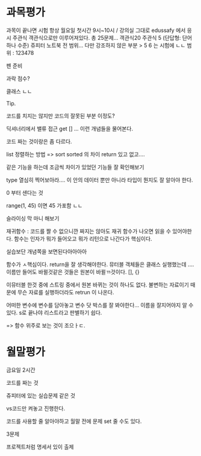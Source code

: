 # 과목평가 

과목이 끝나면 시험 
항상 월요일 첫시간 9시~10시 / 강의실 그대로 
edussafy 에서 응시 
주관식 객관식으로만 이루어져있다. 총 25문제... 
객관식20 주관식 5 (단답형: 단어하나 수준)
쥬피터 노트북 전 범위... 
다만 강조하지 않은 부분 > 5 6 는 시험에 ㄴㄴ 
범위 : 123478 

펜 준비



과락 점수? 

클래스 ㄴㄴ

Tip. 

코드를 치지는 않지만 코드의 잘못된 부분 이정도?

딕셔너리에서 밸류 접근 get [] ... 이런 개념들을 물어본다. 

코드 짜는 것이랑은 좀 다르다. 

list 정렬하는 방법 => sort sorted 의 차이 return 있고 없고.... 

같은 기능을 하는데 조금씩 차이가 있었던 기능들 잘 확인해보기 

type 열심히 찍어보아라.... 이 안의 데이터 뿐만 아니라 타입이 뭔지도 잘 알아야 한다. 

0 부터 샌다는 것 

range(1, 45) 이면 45 가포함 ㄴㄴ

슬라이싱 막 마니 해보기 

재귀함수 : 코드를 짤 수 없으니깐 짜지는 않아도 재귀 함수가 나오면 읽을 수 있어야한다. 함수는 인자가 뭐가 들어오고 뭐가 리턴으로 나간다가 핵심이다. 

실습보단 개념쪽을 보면된다아아아아 



함수가 ㅅ핵심이다. return을 잘 생각해야한다. 뮤터블 객체들은 클래스 실행했는데 .... 이름만 들어도 바뀔것같은 것들은 원본이 바뀔ㄲ것이다. [], {}

이뮤터블 한것 중에 스트링 중에서 원본 바뀌는 것이 하나도 없다. 불변하는 자료이기 때문에 무슨 자료를 실행하더라도 retrun 이 나온다. 

어떠한 변수에 변수를 담아놓고 변수 닷 박스를 잘 봐야한다... 이름을 잘지어야지 알 수 있다. s로 끝나야 리스트라고 판별하기 쉽다. 

=> 함수 위주로 보는 것이 조으ㅏㄷ. 





# 월말평가 

금요일 2시간 

코드를 짜는 것 

쥬피터에 있는 실습문제 같은 것 

vs코드만 켜놓고 진행한다. 

코드를 사용할 줄 알아야하고 월말 전에 문제 set 줄 수도 있다. 

3문제 

프로젝트처럼 명세서 있이 출제 



